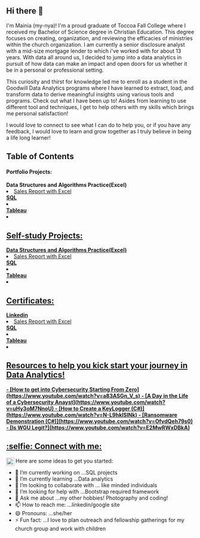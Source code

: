## Hi there 👋
<p>
I'm Mainia (my-nya)! I'm a proud graduate of Toccoa Fall College where I received my Bachelor of Science degree in Christian Education. This degree focuses on creating, organization, and reviewing the efficacies of ministries within the church organization. I am currently a senior disclosure analyst with a mid-size mortgage lender to which i've worked with for about 13 years. With data all around us, I decided to jump into a data analytics in pursuit of how data can make an impact and open doors for us whether it be in a personal or professional setting. 
</p>
<p></p>
This curiosity and thirst for knowledge led me to enroll as a student in the Goodwill Data Analytics programs where I have learned to extract, load, and transform data to derive meaningful insights using various tools and programs. Check out what I have been up to! Asides from learning to use different tool and techniques, I get to help others with my skills which brings me personal satisfaction! 
</p>
<p>
I would love to connect to see what I can do to help you, or if you have any feedback, I would love to learn and grow together as I truly believe in being a life long learner!
</p>


<h2><b>Table of Contents</b>
  
<h4>Portfolio Projects:</h4>
<b>Data Structures and Algorithms Practice(Excel)</b>
<li><a href="https://github.com/mher12/ExcelSalesReport"> Sales Report with Excel</li>
<b>SQL</b>
<li></li>
<b>Tableau</b>
<li></li>

<h2>Self-study Projects:</h2>
<b>Data Structures and Algorithms Practice(Excel)</b>
<li><a href="https://github.com/mher12/ExcelSalesReport"> Sales Report with Excel</li>
<b>SQL</b>
<li></li>
<b>Tableau</b>
<li></li>

<h2>Certificates:</h2>
<b>Linkedin</b>
<li><a href="https://github.com/mher12/ExcelSalesReport"> Sales Report with Excel</li>
<b>SQL</b>
<li></li>
<b>Tableau</b>
<li></li>

<h2>Resources to help you kick start your journey in Data Analytics!</h2>
<b>
- [How to get into Cybersecurity Starting From Zero](https://www.youtube.com/watch?v=a83ASGn_V_s)
- [A Day in the Life of a Cybersecurity Anayst](https://www.youtube.com/watch?v=uHy3oM7NnoU)
- [How to Create a KeyLogger (C#)](https://www.youtube.com/watch?v=N-L9hklSlNk)
- [Ransomware Demonstration (C#)](https://www.youtube.com/watch?v=OfvdQeh79s0)
- [Is WGU Legit?](https://www.youtube.com/watch?v=E2MwRWxDBkA)
</b>
<h2> :selfie: Connect with me:</h2>

[<img align="left" alt="JoshMadakor | LinkedIn" width="22px" src="https://cdn.jsdelivr.net/npm/simple-icons@v3/icons/linkedin.svg" />][linkedin]


[linkedin]: https://linkedin.com/in/mainiaher


Here are some ideas to get you started:

- 🔭 I’m currently working on ...SQL projects
- 🌱 I’m currently learning ...Data analytics
- 👯 I’m looking to collaborate with ... like minded individuals 
- 🤔 I’m looking for help with ...Bootstrap required framework
- 💬 Ask me about ...my other hobbies! Photography and coding!
- 📫 How to reach me: ...linkedin/google site
- 😄 Pronouns: ...she/her
- ⚡ Fun fact: ...I love to plan outreach and fellowship gatherings for my church group and work with children


